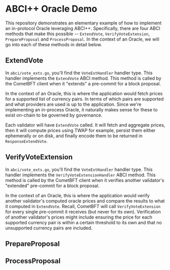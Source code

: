 # ABCI++ Oracle Demo

This repository demonstrates an elementary example of how to implement an in-protocol
Oracle leveraging ABCI++. Specifically, there are four ABCI methods that make this
possible -- `ExtendVote`, `VerifyVoteExtension`, `PrepareProposal` and `ProcessProposal`.
In the context of an Oracle, we will go into each of these methods in detail below.

## ExtendVote

In `abci/vote_exts.go`, you'll find the `VoteExtHandler` handler type. This handler
implements the `ExtendVote` ABCI method. This method is called by the CometBFT
client when it "extends" a pre-commit for a block proposal.

In the context of an Oracle, this is where the application would fetch prices
for a supported list of currency pairs. In terms of which pairs are supported and
what providers are used is up to the application. Since we're implementing an
in-process Oracle, it naturally makes sense for these to exist on-chain to be
governed by governance.

Each validator will have `ExtendVote` called. It will fetch and aggregate prices,
then it will compute prices using TWAP for example, persist them either ephemerally
or on disk, and finally encode them to be returned in `ResponseExtendVote`.

## VerifyVoteExtension

In `abci/vote_exts.go`, you'll find the `VoteExtHandler` handler type. This handler
implements the `VerifyVoteExtensionHandler` ABCI method. This method is called by
the CometBFT client when it verifies another validator's "extended" pre-commit
for a block proposal.

In the context of an Oracle, this is where the application would verify another
validator's computed oracle prices and compare the results to what it computed in
`ExtendVote`. Recall, CometBFT will call `VerifyVoteExtension` for every single
pre-commit it receives (but never for its own). Verification of another validator's
prices might include ensuring the price for each supported currency pair is within
a certain threshold to its own and that no unsupported currency pairs are included.

## PrepareProposal

## ProcessProposal
